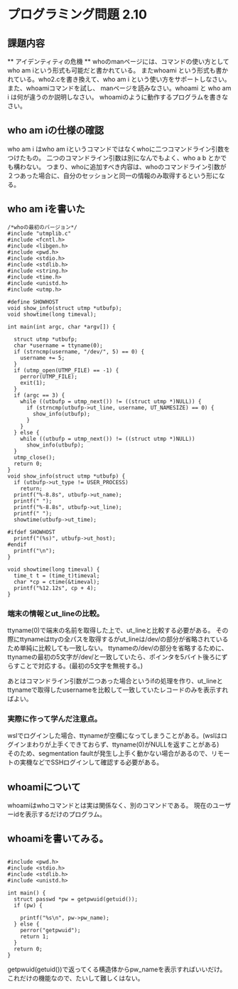 # プログラミング問題 2.10

## 課題内容
** アイデンティティの危機 **  whoのmanページには、コマンドの使い方としてwho am iという形式も可能だと書かれている。
またwhoami という形式も書かれている。who2.cを書き換えて、who am i という使い方をサポートしなさい。また、whoamiコマンドを試し、
manページを読みなさい。whoami と who am i は何が違うのか説明しなさい。
whoamiのように動作するプログラムを書きなさい。

## who am iの仕様の確認

who am i はwho am iというコマンドではなくwhoに二つコマンドライン引数をつけたもの。
二つのコマンドライン引数は別になんでもよく、who a b とかでも構わない。
つまり、whoに追加すべき内容は、whoのコマンドライン引数が２つあった場合に、自分のセッションと同一の情報のみ取得するという形になる。

## who am iを書いた

```
/*whoの最初のバージョン*/
#include "utmplib.c"
#include <fcntl.h>
#include <libgen.h>
#include <pwd.h>
#include <stdio.h>
#include <stdlib.h>
#include <string.h>
#include <time.h>
#include <unistd.h>
#include <utmp.h>

#define SHOWHOST
void show_info(struct utmp *utbufp);
void showtime(long timeval);

int main(int argc, char *argv[]) {

  struct utmp *utbufp;
  char *username = ttyname(0);
  if (strncmp(username, "/dev/", 5) == 0) {
    username += 5;
  }
  if (utmp_open(UTMP_FILE) == -1) {
    perror(UTMP_FILE);
    exit(1);
  }
  if (argc == 3) {
    while ((utbufp = utmp_next()) != ((struct utmp *)NULL)) {
      if (strncmp(utbufp->ut_line, username, UT_NAMESIZE) == 0) {
        show_info(utbufp);
      }
    }
  } else {
    while ((utbufp = utmp_next()) != ((struct utmp *)NULL))
      show_info(utbufp);
  }
  utmp_close();
  return 0;
}
void show_info(struct utmp *utbufp) {
  if (utbufp->ut_type != USER_PROCESS)
    return;
  printf("%-8.8s", utbufp->ut_name);
  printf(" ");
  printf("%-8.8s", utbufp->ut_line);
  printf(" ");
  showtime(utbufp->ut_time);

#ifdef SHOWHOST
  printf("(%s)", utbufp->ut_host);
#endif
  printf("\n");
}

void showtime(long timeval) {
  time_t t = (time_t)timeval;
  char *cp = ctime(&timeval);
  printf("%12.12s", cp + 4);
}
```

### 端末の情報とut_lineの比較。
ttyname(0)で端末の名前を取得した上で、ut_lineと比較する必要がある。
その際にttynameはttyの全パスを取得するがut_lineは/dev/の部分が省略されているため単純に比較しても一致しない。
ttynameの/dev/の部分を省略するために、ttynameの最初の5文字が/dev/と一致していたら、ポインタを5バイト後ろにずらすことで対応する。(最初の5文字を無視する。)


あとはコマンドライン引数が二つあった場合というifの処理を作り、ut_lineとttynameで取得したusernameを比較して一致していたレコードのみを表示すればよい。

### 実際に作って学んだ注意点。
wslでログインした場合、ttynameが空欄になってしまうことがある。(wslはログインまわりが上手くできておらず、ttyname(0)がNULLを返すことがある)　そのため、segmentation faultが発生し上手く動かない場合があるので、リモートの実機などでSSHログインして確認する必要がある。

## whoamiについて

whoamiはwhoコマンドとは実は関係なく、別のコマンドである。
現在のユーザーidを表示するだけのプログラム。

## whoamiを書いてみる。

```

#include <pwd.h>
#include <stdio.h>
#include <stdlib.h>
#include <unistd.h>

int main() {
  struct passwd *pw = getpwuid(getuid());
  if (pw) {

    printf("%s\n", pw->pw_name);
  } else {
    perror("getpwuid");
    return 1;
  }
  return 0;
}
```

getpwuid(getuid())で返ってくる構造体からpw_nameを表示すればいいだけ。
これだけの機能なので、たいして難しくはない。


